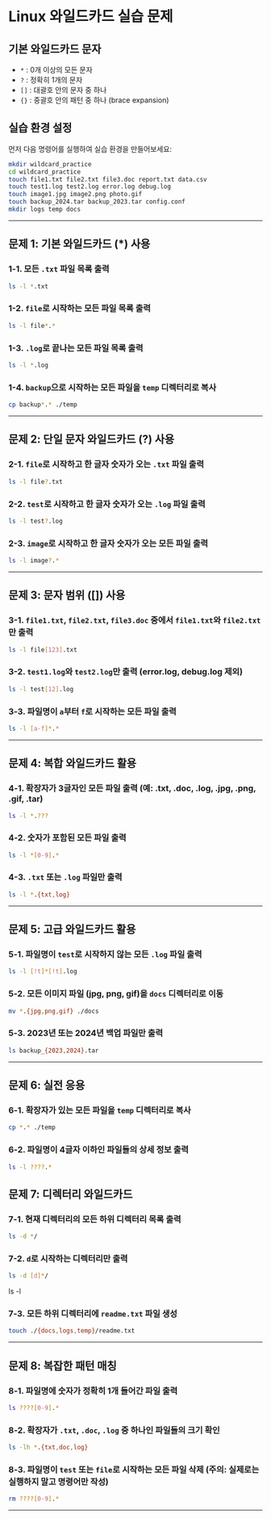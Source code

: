 # Linux 와일드카드 실습 문제

## 기본 와일드카드 문자
- `*` : 0개 이상의 모든 문자
- `?` : 정확히 1개의 문자
- `[]` : 대괄호 안의 문자 중 하나
- `{}` : 중괄호 안의 패턴 중 하나 (brace expansion)

## 실습 환경 설정
먼저 다음 명령어를 실행하여 실습 환경을 만들어보세요:

```bash
mkdir wildcard_practice
cd wildcard_practice
touch file1.txt file2.txt file3.doc report.txt data.csv
touch test1.log test2.log error.log debug.log
touch image1.jpg image2.png photo.gif
touch backup_2024.tar backup_2023.tar config.conf
mkdir logs temp docs
```

---

## 문제 1: 기본 와일드카드 (*) 사용

### 1-1. 모든 `.txt` 파일 목록 출력
```bash
ls -l *.txt
```

### 1-2. `file`로 시작하는 모든 파일 목록 출력
```bash
ls -l file*.*
```

### 1-3. `.log`로 끝나는 모든 파일 목록 출력
```bash
ls -l *.log
```

### 1-4. `backup`으로 시작하는 모든 파일을 `temp` 디렉터리로 복사
```bash
cp backup*.* ./temp
```

---

## 문제 2: 단일 문자 와일드카드 (?) 사용

### 2-1. `file`로 시작하고 한 글자 숫자가 오는 `.txt` 파일 출력
```bash
ls -l file?.txt
```

### 2-2. `test`로 시작하고 한 글자 숫자가 오는 `.log` 파일 출력
```bash
ls -l test?.log
```

### 2-3. `image`로 시작하고 한 글자 숫자가 오는 모든 파일 출력
```bash
ls -l image?.*
```

---

## 문제 3: 문자 범위 ([]) 사용

### 3-1. `file1.txt`, `file2.txt`, `file3.doc` 중에서 `file1.txt`와 `file2.txt`만 출력
```bash
ls -l file[123].txt
```

### 3-2. `test1.log`와 `test2.log`만 출력 (error.log, debug.log 제외)
```bash
ls -l test[12].log
```

### 3-3. 파일명이 `a`부터 `f`로 시작하는 모든 파일 출력
```bash
ls -l [a-f]*.*
```

---

## 문제 4: 복합 와일드카드 활용

### 4-1. 확장자가 3글자인 모든 파일 출력 (예: .txt, .doc, .log, .jpg, .png, .gif, .tar)
```bash
ls -l *.???
```

### 4-2. 숫자가 포함된 모든 파일 출력
```bash
ls -l *[0-9].*
```

### 4-3. `.txt` 또는 `.log` 파일만 출력
```bash
ls -l *.{txt,log}
```

---

## 문제 5: 고급 와일드카드 활용

### 5-1. 파일명이 `test`로 시작하지 않는 모든 `.log` 파일 출력
```bash
ls -l [!t]*[!t].log
```

### 5-2. 모든 이미지 파일 (jpg, png, gif)을 `docs` 디렉터리로 이동
```bash
mv *.{jpg,png,gif} ./docs
```

### 5-3. 2023년 또는 2024년 백업 파일만 출력
```bash
ls backup_{2023,2024}.tar
```

---

## 문제 6: 실전 응용

### 6-1. 확장자가 있는 모든 파일을 `temp` 디렉터리로 복사
```bash
cp *.* ./temp
```

### 6-2. 파일명이 4글자 이하인 파일들의 상세 정보 출력
```bash
ls -l ????.*
```

## 문제 7: 디렉터리 와일드카드

### 7-1. 현재 디렉터리의 모든 하위 디렉터리 목록 출력
```bash
ls -d */
```

### 7-2. `d`로 시작하는 디렉터리만 출력
```bash
ls -d [d]*/
```
ls -l
### 7-3. 모든 하위 디렉터리에 `readme.txt` 파일 생성
```bash
touch ./{docs,logs,temp}/readme.txt
```

---

## 문제 8: 복잡한 패턴 매칭

### 8-1. 파일명에 숫자가 정확히 1개 들어간 파일 출력
```bash
ls ????[0-9].*
```

### 8-2. 확장자가 `.txt`, `.doc`, `.log` 중 하나인 파일들의 크기 확인
```bash
ls -lh *.{txt,doc,log}
```

### 8-3. 파일명이 `test` 또는 `file`로 시작하는 모든 파일 삭제 (주의: 실제로는 실행하지 말고 명령어만 작성)
```bash
rm ????[0-9].*
```

---
